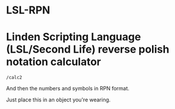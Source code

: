 # LSL-RPN

# Linden Scripting Language (LSL/Second Life) reverse polish notation calculator


`/calc2` 

And then the numbers and symbols in RPN format.

Just place this in an object you're wearing.
